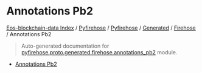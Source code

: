 # Annotations Pb2

[Eos-blockchain-data Index](../../../../README.md#eos-blockchain-data-index) /
[Pyfirehose](../../../index.md#pyfirehose) /
[Pyfirehose](../../../index.md#pyfirehose) /
[Generated](../index.md#generated) /
[Firehose](./index.md#firehose) /
Annotations Pb2

> Auto-generated documentation for [pyfirehose.proto.generated.firehose.annotations_pb2](https://github.com/Krow10/eos-blockchain-data/blob/main/pyfirehose/proto/generated/firehose/annotations_pb2.py) module.

- [Annotations Pb2](#annotations-pb2)
